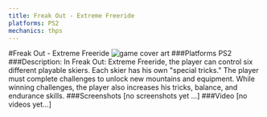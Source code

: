 ```yaml
---
title: Freak Out - Extreme Freeride
platforms: PS2
mechanics: thps
---
```

#Freak Out - Extreme Freeride
![game cover art](//images.igdb.com/igdb/image/upload/t_cover_big/k4m1jnwmu9v7scyeesy4.jpg "Logo Title Text 1")
###Platforms
PS2
###Description:
In Freak Out: Extreme Freeride, the player can control six different playable skiers. Each skier has his own "special tricks." The player must complete challenges to unlock new mountains and equipment. While winning challenges, the player also increases his tricks, balance, and endurance skills.
###Screenshots
[no screenshots yet ...]
###Video
[no videos yet...]

